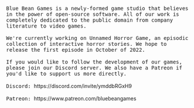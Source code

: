 <samp>
Blue Bean Games is a newly-formed game studio that believes in the power of open-source software. All of our work is completely dedicated to the public domain from company literature to video games.
</samp>
<br /><br />
<samp>
We're currently working on Unnamed Horror Game, an episodic collection of interactive horror stories. We hope to release the first episode in October of 2022.
</samp>
<br /><br />
<samp>
If you would like to follow the development of our games, please join our Discord server. We also have a Patreon if you'd like to support us more directly.
</samp>
<br /><br />
<samp>
Discord:
</samp>
https://discord.com/invite/ymddbRGxH9
<br /><br />
<samp>
Patreon:
</samp>
https://www.patreon.com/bluebeangames
